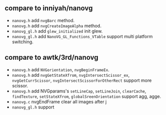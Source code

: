 ## compare to inniyah/nanovg

- `nanovg.h` add `nvgBarc` method.
- `nanovg.h` add `nvgCreateImageAlpha` method.
- `nanovg_gl.h` add `glew_initialized` init glew.
- `nanovg_gl.h` add `NanoVG_GL_Functions_VTable` support multi platform switching.

## compare to awtk/3rd/nanovg

- `nanovg.h` add `NVGorientation`, `nvgBeginFrameEx`.
- `nanovg.h` add `nvgGetStateXfrom`, `nvgIntersectScissor_ex`, `nvgGetCurrScissor`, `nvgIntersectScissorForOtherRect` support more scissor.
- `nanovg.h` add NVGparams's `setLineCap`, `setLineJoin`, `clearCache`, `findTexture`, `setStateXfrom`, `globalSreenOrientation` support agg, agge.
- `nanovg.c` nvgEndFrame clear all images after j
- `nanovg_gl.h` support 